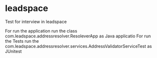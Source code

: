 # leadspace
Test for interview in leadspace

For run the application run the class com.leadspace.addressresolver.ResoleverApp as Java applicatio
For run the Tests run the com.leadspace.addressresolver.services.AddressValidatorServiceTest as JUnitest
